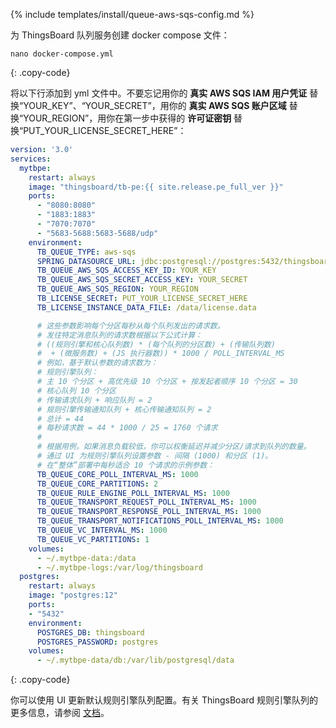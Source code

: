 {% include templates/install/queue-aws-sqs-config.md %}

为 ThingsBoard 队列服务创建 docker compose 文件：

```text
nano docker-compose.yml
```
{: .copy-code}

将以下行添加到 yml 文件中。不要忘记用你的 **真实 AWS SQS IAM 用户凭证** 替换“YOUR_KEY”、“YOUR_SECRET”，用你的 **真实 AWS SQS 账户区域** 替换“YOUR_REGION”，用你在第一步中获得的 **许可证密钥** 替换“PUT_YOUR_LICENSE_SECRET_HERE”：

```yml
version: '3.0'
services:
  mytbpe:
    restart: always
    image: "thingsboard/tb-pe:{{ site.release.pe_full_ver }}"
    ports:
      - "8080:8080"
      - "1883:1883"
      - "7070:7070"
      - "5683-5688:5683-5688/udp"
    environment:
      TB_QUEUE_TYPE: aws-sqs
      SPRING_DATASOURCE_URL: jdbc:postgresql://postgres:5432/thingsboard
      TB_QUEUE_AWS_SQS_ACCESS_KEY_ID: YOUR_KEY
      TB_QUEUE_AWS_SQS_SECRET_ACCESS_KEY: YOUR_SECRET
      TB_QUEUE_AWS_SQS_REGION: YOUR_REGION
      TB_LICENSE_SECRET: PUT_YOUR_LICENSE_SECRET_HERE
      TB_LICENSE_INSTANCE_DATA_FILE: /data/license.data

      # 这些参数影响每个分区每秒从每个队列发出的请求数。
      # 发往特定消息队列的请求数根据以下公式计算：
      # ((规则引擎和核心队列数) * (每个队列的分区数) + (传输队列数)
      #  + (微服务数) + (JS 执行器数)) * 1000 / POLL_INTERVAL_MS
      # 例如，基于默认参数的请求数为：
      # 规则引擎队列：
      # 主 10 个分区 + 高优先级 10 个分区 + 按发起者顺序 10 个分区 = 30
      # 核心队列 10 个分区
      # 传输请求队列 + 响应队列 = 2
      # 规则引擎传输通知队列 + 核心传输通知队列 = 2
      # 总计 = 44
      # 每秒请求数 = 44 * 1000 / 25 = 1760 个请求
      # 
      # 根据用例，如果消息负载较低，你可以权衡延迟并减少分区/请求到队列的数量。
      # 通过 UI 为规则引擎队列设置参数 - 间隔 (1000) 和分区 (1)。
      # 在“整体”部署中每秒适合 10 个请求的示例参数： 
      TB_QUEUE_CORE_POLL_INTERVAL_MS: 1000
      TB_QUEUE_CORE_PARTITIONS: 2
      TB_QUEUE_RULE_ENGINE_POLL_INTERVAL_MS: 1000
      TB_QUEUE_TRANSPORT_REQUEST_POLL_INTERVAL_MS: 1000
      TB_QUEUE_TRANSPORT_RESPONSE_POLL_INTERVAL_MS: 1000
      TB_QUEUE_TRANSPORT_NOTIFICATIONS_POLL_INTERVAL_MS: 1000
      TB_QUEUE_VC_INTERVAL_MS: 1000
      TB_QUEUE_VC_PARTITIONS: 1
    volumes:
      - ~/.mytbpe-data:/data
      - ~/.mytbpe-logs:/var/log/thingsboard
  postgres:
    restart: always
    image: "postgres:12"
    ports:
    - "5432"
    environment:
      POSTGRES_DB: thingsboard
      POSTGRES_PASSWORD: postgres
    volumes:
      - ~/.mytbpe-data/db:/var/lib/postgresql/data
```
{: .copy-code}

你可以使用 UI 更新默认规则引擎队列配置。有关 ThingsBoard 规则引擎队列的更多信息，请参阅 [文档](/docs/{{docsPrefix}}user-guide/rule-engine-2-5/queues/)。